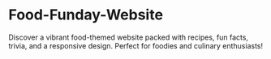 # Food-Funday-Website
Discover a vibrant food-themed website packed with recipes, fun facts, trivia, and a responsive design. Perfect for foodies and culinary enthusiasts!
